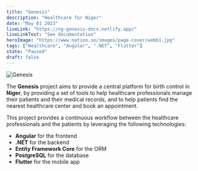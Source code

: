 ```yaml
---
title: "Genesis"
description: "Healthcare for Niger"
date: "May 01 2023"
liveLink: "https://ng-genesis-docs.netlify.app/"
liveLinkText: "See documentation"
heroImage: "https://www.notion.so/images/page-cover/webb1.jpg"
tags: ["Healthcare", "Angular", ".NET", "Flutter"]
state: "Paused"
draft: false
---
```


![Genesis](https://www.notion.so/images/page-cover/webb1.jpg)

The **Genesis** project aims to provide a central platform for birth control in **Niger**, by providing a set of tools to help healthcare professionals manage their patients and their medical records, and to help patients find the nearest healthcare center and book an appointment.

This project provides a continuous workflow between the healthcare professionals and the patients by leveraging the following technologies:

- **Angular** for the frontend
- **.NET** for the backend
- **Entity Framework Core** for the ORM
- **PostgreSQL** for the database
- **Flutter** for the mobile app
